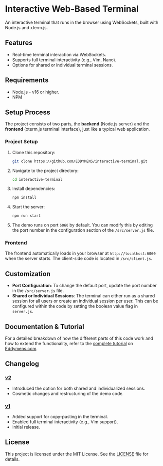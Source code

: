 # Interactive Web-Based Terminal

An interactive terminal that runs in the browser using WebSockets, built with Node.js and xterm.js.

## Features
- Real-time terminal interaction via WebSockets.
- Supports full terminal interactivity (e.g., Vim, Nano).
- Options for shared or individual terminal sessions.

## Requirements
- Node.js - v16 or higher.
- NPM

## Setup Process

The project consists of two parts, the **backend** (Node.js server) and the **frontend** (xterm.js terminal interface), just like a typical web application.

### Project Setup

1. Clone this repository:
   ```bash
   git clone https://github.com/EDDYMENS/interactive-terminal.git
   ```

2. Navigate to the project directory:
   ```bash
   cd interactive-terminal
   ```

3. Install dependencies:
   ```bash
   npm install
   ```

4. Start the server:
   ```bash
   npm run start
   ```

5. The demo runs on port `6060` by default. You can modify this by editing the port number in the configuration section of the `/src/server.js` file.

### Frontend
The frontend automatically loads in your browser at `http://localhost:6060` when the server starts. The client-side code is located in `/src/client.js`.

## Customization

- **Port Configuration**: To change the default port, update the port number in the `/src/server.js` file.
- **Shared or Individual Sessions**: The terminal can either run as a shared session for all users or create an individual session per user. This can be configured within the code by setting the boolean value flag in `server.js`.

## Documentation & Tutorial

For a detailed breakdown of how the different parts of this code work and how to extend the functionality, refer to the [complete tutorial](https://www.eddymens.com/blog/creating-a-browser-based-interactive-terminal-using-xtermjs-and-nodejs) on [Eddymens.com](https://www.eddymens.com).

## Changelog

### [v2](https://github.com/EDDYMENS/interactive-terminal/tree/v2)
- Introduced the option for both shared and individualized sessions.
- Cosmetic changes and restructuring of the demo code.

### [v1](https://github.com/EDDYMENS/interactive-terminal/tree/v1)
- Added support for copy-pasting in the terminal.
- Enabled full terminal interactivity (e.g., Vim support).
- Initial release.

## License
This project is licensed under the MIT License. See the [LICENSE](LICENSE) file for details.